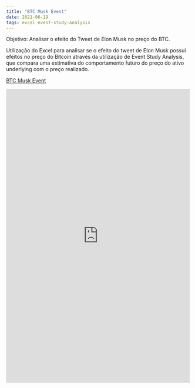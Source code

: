 ```yaml
---
title: "BTC Musk Event"
date: 2021-06-19
tags: excel event-study-analysis
---
```

Objetivo: Analisar o efeito do Tweet de Elon Musk no preço do BTC.

Utilização do Excel para analisar se o efeito do tweet de Elon Musk possui efeitos no preço do Bitcoin através da utilização de Event Study Analysis, que compara uma estimativa do comportamento futuro do preço do ativo underlying com o preço realizado.

<a href="https://marcelokim.github.io/assets/BTCUSD.pdf">BTC Musk Event</a>

<!--more-->

<embed src="https://marcelokim.github.io/assets/BTCUSD.pdf" width="500" height="800"/>
